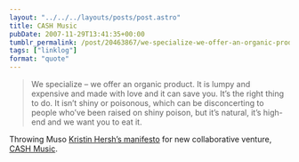 ```yaml
---
layout: "../../../layouts/posts/post.astro"
title: CASH Music
pubDate: 2007-11-29T13:41:35+00:00
tumblr_permalink: /post/20463867/we-specialize-we-offer-an-organic-product-it-is
tags: ["linklog"]
format: "quote"
---
```


> We specialize &ndash; we offer an organic product. It is lumpy and expensive and made with love and it can save you. It&rsquo;s the right thing to do. It isn&rsquo;t shiny or poisonous, which can be disconcerting to people who&rsquo;ve been raised on shiny poison, but it&rsquo;s natural, it&rsquo;s high-end and we want you to eat it.

Throwing Muso <a href="http://kristinhersh.cashmusic.org/features.php">Kristin Hersh&rsquo;s manifesto</a> for new collaborative venture, <a href="http://kristinhersh.cashmusic.org/">CASH Music</a>.
